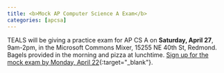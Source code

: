 ```yaml
---
title: <b>Mock AP Computer Science A Exam</b>
categories: [apcsa]
---
```

TEALS will be giving a practice exam for AP CS A on <b>Saturday, April 27</b>, 9am-2pm, in the Microsoft Commons Mixer, 15255 NE 40th St, Redmond. Bagels provided in the morning and pizza at lunchtime. [Sign up for the mock exam by Monday, April 22](https://forms.office.com/Pages/ResponsePage.aspx?id=5fj5mTYujkuL3NG6URIaFzDc6t1nUelIuHZpdY53tURUME9UUTRGRzlDWUM5SVJaQ1NBTjVYSzdERy4u){:target="_blank"}.
